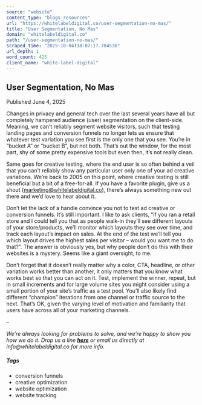 ```yaml
---
source: "website"
content_type: "blogs_resources"
url: "https://whitelabeldigital.co/user-segmentation-no-mas/"
title: "User Segmentation, No Mas"
domain: "whitelabeldigital.co"
path: "/user-segmentation-no-mas/"
scraped_time: "2025-10-04T18:07:17.784536"
url_depth: 1
word_count: 425
client_name: "white-label-digital"
---
```


## User Segmentation, No Mas

Published June 4, 2025

Changes in privacy and general tech over the last several years have all but completely hampered audience (user) segmentation on the client-side. Meaning, we can’t reliably segment website visitors, such that testing landing pages and conversion funnels no longer lets us ensure that whatever test variation you see first is the only one that you see. You’re in “bucket A” or “bucket B”, but not both. That’s out the window, for the most part, shy of some pretty expensive tools but even then, it’s not really clean.

Same goes for creative testing, where the end user is so often behind a veil that you can’t reliably show any particular user only one of your ad creative variations. We’re back to 2005 on this point, where creative testing is still beneficial but a bit of a free-for-all. If you have a favorite plugin, give us a shout (marketing@whitelabeldigital.co), there’s always something new out there and we’d love to hear about it.

Don’t let the lack of a handle convince you not to test ad creative or conversion funnels. It’s still important. I like to ask clients, “if you ran a retail store and I could tell you that as people walk-in they’ll see different layouts of your store/products, we’ll monitor which layouts they see over time, and track each layout’s impact on sales. At the end of the test we’ll tell you which layout drives the highest sales per visitor – would you want me to do that?”. The answer is obviously yes, but why people don’t do this with their websites is a mystery. Seems like a giant oversight, to me.

Don’t forget that it doesn’t really matter why a color, CTA, headline, or other variation works better than another, it only matters that you know what works best so that you can act on it. Test, implement the winner, repeat, but in small increments and for large volume sites you might consider using a small portion of your site’s traffic as a test pool. You’ll also likely find different “champion” iterations from one channel or traffic source to the next. That’s OK, given the varying level of motivation and familiarity that users have across all of your marketing channels.

–

_We’re always looking for problems to solve, and we’re happy to show you how we do it. Drop us a line [**here**](https://whitelabeldigital.co/contact/) or email us directly at _info@whitelabeldigital.co_ for more info._

##### Tags

*   conversion funnels
*   creative optimization
*   website optimization
*   website tracking